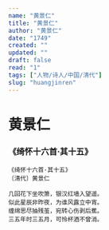 ```yaml
---
name: "黄景仁"
title: "黄景仁"
author: "黄景仁"
date: "1749"
created: ""
updated: ""
draft: false
read: "1"
tags: ["人物/诗人/中国/清代"]
slug: "huangjinren"
---
```


# 黄景仁

### 《绮怀十六首·其十五》

```
《绮怀十六首·其十五》
〔清代〕黄景仁

几回花下坐吹箫，银汉红墙入望遥。
似此星辰非昨夜，为谁风露立中宵。
缠绵思尽抽残茧，宛转心伤剥后蕉。
三五年时三五月，可怜杯酒不曾消。
```
